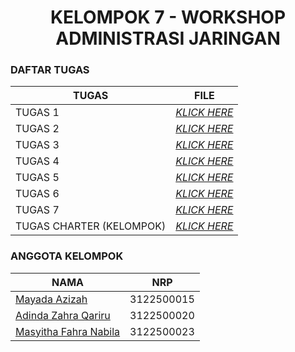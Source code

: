 <h1 align="center"> KELOMPOK 7 - WORKSHOP ADMINISTRASI JARINGAN </h1>

### DAFTAR TUGAS 
| TUGAS | FILE |
| ------| -----|
| TUGAS 1 |  _[KLICK HERE](https://github.com/mayadaazzh/SysAdmin-3122500015/tree/main/Tugas-Pertama)_ |
| TUGAS 2 |  _[KLICK HERE](https://github.com/mayadaazzh/SysAdmin-3122500015/tree/main/Tugas-Kedua)_ |
| TUGAS 3 |  _[KLICK HERE](https://github.com/mayadaazzh/SysAdmin-3122500015/tree/main/Tugas-Ketiga)_ |
| TUGAS 4 |  _[KLICK HERE](https://github.com/mayadaazzh/SysAdmin-3122500015/tree/main/Tugas-Keempat)_ |
| TUGAS 5 |  _[KLICK HERE](https://github.com/mayadaazzh/SysAdmin-3122500015/tree/main/Tugas-Kelima)_ |
| TUGAS 6 |  _[KLICK HERE](https://github.com/mayadaazzh/SysAdmin-3122500015/tree/main/Tugas-Keenam)_ |
| TUGAS 7 |  _[KLICK HERE](https://github.com/mayadaazzh/SysAdmin-3122500015/tree/main/Tugas-Ketujuh)_ |
| TUGAS CHARTER (KELOMPOK) |  _[KLICK HERE](https://github.com/mayadaazzh/SysAdmin-3122500015/tree/main/Tugas-Charter)_ |



### ANGGOTA KELOMPOK
| NAMA                          | NRP       |
| ----------------------------- | --------- |
| [Mayada Azizah](https://github.com/mayadaazzh)         | 3122500015 |
| [Adinda Zahra Qariru](https://github.com/adindazaahraa) | 3122500020 |
| [Masyitha Fahra Nabila](http://github.com/Punyasyitha)  | 3122500023 |
